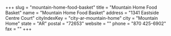 +++
slug = "mountain-home-food-basket"
title = "Mountain Home Food Basket"
name = "Mountain Home Food Basket"
address = "1341 Eastside Centre Court"
cityIndexKey = "city-ar-mountain-home"
city = "Mountain Home"
state = "AR"
postal = "72653"
website = ""
phone = "870 425-6902"
fax = ""
+++
